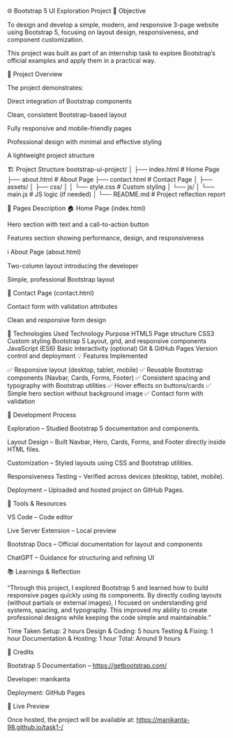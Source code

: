 🌐 Bootstrap 5 UI Exploration Project
🎯 Objective

To design and develop a simple, modern, and responsive 3-page website using Bootstrap 5, focusing on layout design, responsiveness, and component customization.

This project was built as part of an internship task to explore Bootstrap’s official examples and apply them in a practical way.

🧩 Project Overview

The project demonstrates:

Direct integration of Bootstrap components 

Clean, consistent Bootstrap-based layout

Fully responsive and mobile-friendly pages

Professional design with minimal and effective styling

A lightweight project structure 

🏗️ Project Structure
bootstrap-ui-project/
│
├── index.html          # Home Page
├── about.html          # About Page
├── contact.html        # Contact Page
│
├── assets/
│   ├── css/
│   │   └── style.css   # Custom styling
│   └── js/
│       └── main.js     # JS logic (if needed)
│
└── README.md           # Project reflection report

📄 Pages Description
🏠 Home Page (index.html)

Hero section with text and a call-to-action button

Features section showing performance, design, and responsiveness

ℹ️ About Page (about.html)

Two-column layout introducing the developer

Simple, professional Bootstrap layout 

💬 Contact Page (contact.html)

Contact form with validation attributes

Clean and responsive form design

🧰 Technologies Used
Technology	Purpose
HTML5	Page structure
CSS3	Custom styling
Bootstrap 5	Layout, grid, and responsive components
JavaScript (ES6)	Basic interactivity (optional)
Git & GitHub Pages	Version control and deployment
💡 Features Implemented

✅ Responsive layout (desktop, tablet, mobile)
✅ Reusable Bootstrap components (Navbar, Cards, Forms, Footer)
✅ Consistent spacing and typography with Bootstrap utilities
✅ Hover effects on buttons/cards
✅ Simple hero section without background image
✅ Contact form with validation

🧠 Development Process

Exploration – Studied Bootstrap 5 documentation and components.

Layout Design – Built Navbar, Hero, Cards, Forms, and Footer directly inside HTML files.

Customization – Styled layouts using CSS and Bootstrap utilities.

Responsiveness Testing – Verified across devices (desktop, tablet, mobile).

Deployment – Uploaded and hosted project on GitHub Pages.

🧩 Tools & Resources

VS Code – Code editor

Live Server Extension – Local preview

Bootstrap Docs – Official documentation for layout and components

ChatGPT – Guidance for structuring and refining UI

📚 Learnings & Reflection

“Through this project, I explored Bootstrap 5 and learned how to build responsive pages quickly using its components.
By directly coding layouts (without partials or external images), I focused on understanding grid systems, spacing, and typography.
This improved my ability to create professional designs while keeping the code simple and maintainable.”


Time Taken
Setup: 2 hours
Design & Coding: 5 hours
Testing & Fixing: 1 hour
Documentation & Hosting: 1 hour
Total: Around 9 hours

👏 Credits

Bootstrap 5 Documentation – https://getbootstrap.com/

Developer: manikanta

Deployment: GitHub Pages

💎 Live Preview

Once hosted, the project will be available at:
https://manikanta-98.github.io/task1-/

